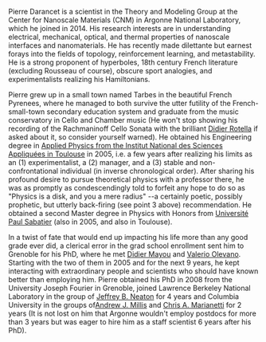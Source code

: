 Pierre Darancet is a scientist in the Theory and Modeling Group at the Center for Nanoscale Materials (CNM) in Argonne National Laboratory, which he joined in 2014. His research interests are in understanding electrical, mechanical, optical, and thermal properties of nanoscale interfaces and nanomaterials. He has recently made dilettante but earnest forays into the fields of topology, reinforcement learning, and metastability. He is a strong proponent of hyperboles, 18th century French literature (excluding Rousseau of course), obscure sport analogies, and experimentalists realizing his Hamiltonians. 

Pierre grew up in a small town named Tarbes in the beautiful French Pyrenees, where he managed to both survive the utter futility of the French-small-town secondary education system and graduate from the music conservatory in Cello and Chamber music (He won't stop showing his recording of the Rachmaninoff Cello Sonata with the brilliant <a href="http://www.didierrotella.com/index.php/en/"> Didier Rotella</a> if asked about it, so consider yourself warned). He obtained his Engineering degree in <a href="https://www.insa-toulouse.fr/fr/formation/ingenieur/specialites/gp.html">Applied Physics from the Institut National des Sciences Appliquées in Toulouse</a> in 2005, i.e. a few years after realizing his limits as an (1) experimentalist, a (2) manager, and a (3) stable and non-confrontational individual (in inverse chronological order). After sharing his profound desire to pursue theoretical physics with a professor there, he was as promptly as condescendingly told to forfeit any hope to do so as "Physics is a disk, and you a mere radius" --a certainly poetic, possibly prophetic, but utterly back-firing (see point 3 above) recommendation. He obtained a second Master degree in Physics with Honors from <a href="https://www.univ-tlse3.fr/">Université Paul Sabatier</a> (also in 2005, and also in Toulouse). 

In a twist of fate that would end up impacting his life more than any good grade ever did, a clerical error in the grad school enrollment sent him to Grenoble for his PhD, where he met <a href="https://scholar.google.fr/citations?user=bxSCSI8AAAAJ&amp;hl=fr">Didier Mayou</a> and <a href="http://etsf.grenoble.cnrs.fr/people/olevano/">Valerio Olevano</a>. Starting with the two of them in 2005 and for the next 9 years, he kept interacting with extraordinary people and scientists who should have known better than employing him. Pierre obtained his PhD in 2008 from the University Joseph Fourier in Grenoble, joined Lawrence Berkeley National Laboratory in the group of <a href="https://physics.berkeley.edu/people/faculty/jeffrey-neaton">Jeffrey B. Neaton</a> for 4 years and Columbia University in the groups of<a href="https://www.physics.columbia.edu/content/andrew-j-millis">Andrew J. Millis</a> and <a href="http://www.chrismarianetti.org/">Chris A. Marianetti</a> for 2 years (It is not lost on him that Argonne wouldn't employ postdocs for more than 3 years but was eager to hire him as a staff scientist 6 years after his PhD). 


